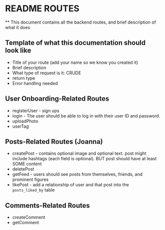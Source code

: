 # README ROUTES

** This document contains all the backend routes, and brief description of what it does

## Template of what this documentation should look like
* Title of your route (add your name so we know you created it)
* Brief description
* What type of request is it: CRUDE
* return type
* Error handling needed

## User Onboarding-Related Routes
* registerUser - sign ups
* login - The user should be able to log in with their user ID and password.
* uploadPhoto
* userTag 



## Posts-Related Routes (Joanna)
* createPost - contains optional image and optional text. post might include hashtags (each field is optional). BUT post should have at least SOME content
* deletePost 
* getFeed - users should see posts from themselves, friends, and prominent figures
* likePost - add a relationship of user and that post into the `posts_liked_by` table


## Comments-Related Routes
* createComment
* getComment



